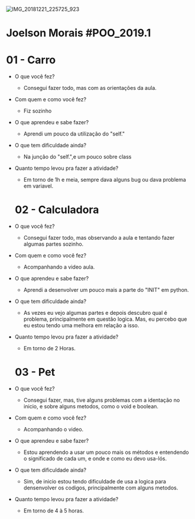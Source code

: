 ![IMG_20181221_225725_923](https://user-images.githubusercontent.com/47991290/55801605-cf482f80-5aac-11e9-934f-59010427f299.jpg)

# Joelson Morais #POO_2019.1
# 01 - Carro
- O que você fez?
  - Consegui fazer todo, mas com as orientações da aula.
- Com quem e como você fez?
  - Fiz sozinho
- O que aprendeu e sabe fazer?
  - Aprendi um pouco da utilização do "self."
- O que tem dificuldade ainda?
  - Na junção do "self.",e um pouco sobre class
- Quanto tempo levou pra fazer a atividade?
  - Em torno de 1h e meia, sempre dava alguns bug ou dava problema em variavel.
  
  # 02 - Calculadora
- O que você fez?
  - Consegui fazer todo, mas observando a aula e tentando fazer algumas partes sozinho.
- Com quem e como você fez?
  - Acompanhando a video aula.
- O que aprendeu e sabe fazer?
  - Aprendi a desenvolver um pouco mais a parte do "INIT" em python.
- O que tem dificuldade ainda?
  - As vezes eu vejo algumas partes e depois descubro qual é problema, principalmente em questão logica. Mas, eu percebo que eu estou tendo uma melhora em relação a isso.
- Quanto tempo levou pra fazer a atividade?
  - Em torno de 2 Horas.
  
  # 03 - Pet
- O que você fez?
  - Consegui fazer, mas, tive alguns problemas com a identação no inicio, e sobre alguns metodos, como o void e boolean.
- Com quem e como você fez?
  - Acompanhando o video.
- O que aprendeu e sabe fazer?
  - Estou aprendendo a usar um pouco mais os métodos e entendendo o significado de cada um, e onde e como eu devo usa-lós.
- O que tem dificuldade ainda?
  - Sim, de inicio estou tendo dificuldade de usa a logica para densenvolver os codigos, principalmente com alguns metodos.
- Quanto tempo levou pra fazer a atividade?
  - Em torno de 4 à 5 horas.
  
